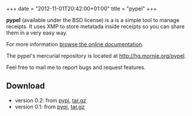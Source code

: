 +++
date = "2012-11-01T20:42:00+01:00"
title = "pypel"
+++

**pypel** (available under the BSD license) is a is a simple tool to manage
receipts. It uses XMP to store metatada inside receipts so you can share them
in a very easy way.

For more information [browse the online documentation][docs].

The pypel's mercurial repository is located at <http://hg.mornie.org/pypel>.

Feel free to mail me to report bugs and request features.

## Download ##

 * version 0.2: from [pypi][pypi_v0.2], [tar.gz][tarball_v0.2]
 * version 0.1: from [pypi][pypi_v0.1], [tar.gz][tarball_v0.1]


[docs]: http://docs.mornie.org/pypel/

[pypi_v0.1]: https://pypi.python.org/pypi/pypel/0.1
[pypi_v0.2]: https://pypi.python.org/pypi/pypel/0.2

[tarball_v0.1]: http://downloads.mornie.org/pypel/pypel-0.1.tar.gz
[tarball_v0.2]: http://downloads.mornie.org/pypel/pypel-0.2.tar.gz
